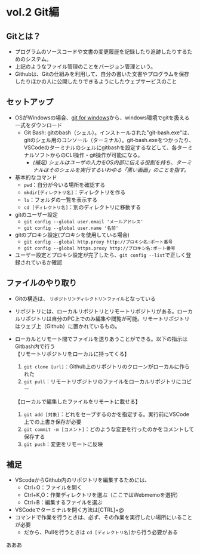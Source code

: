 # vol.2 Git編

## Gitとは？
- プログラムのソースコードや文書の変更履歴を記録したり追跡したりするためのシステム。
- 上記のようなファイル管理のことをバージョン管理という。
- Githubは、Gitの仕組みを利用して、自分の書いた文書やプログラムを保存したりほかの人に公開したりできるようにしたウェブサービスのこと

## セットアップ
- OSがWindowsの場合、[git for windows](https://git-scm.com/)から、windows環境でgitを扱える一式をダウンロード
    - Git Bash: gitのbash（シェル）。インストールされた"git-bash.exe"は、gitのシェル用のコンソール（ターミナル）。git-bash.exeをつかったり、VSCodeのターミナルのシェルにgitbashを設定するなどして、各ターミナルソフトからのCLI操作・git操作が可能になる。
       - *(補足) シェルはユーザの入力をOS内部に伝える役割を持ち、ターミナルはそのシェルを実行するいわゆる「黒い画面」のことを指す。*
- 基本的なコマンド
    - `pwd`：自分が今いる場所を確認する
    - `mkdir[ディレクトリ名]`：ディレクトリを作る
    - `ls`：フォルダの一覧を表示する
    - `cd [ディレクトリ名]`：別のディレクトリに移動する 
- gitのユーザー設定
    - `git config --global user.email 'メールアドレス'`
    - `git config --global user.name '名前'`
- gitのプロキシ設定(プロキシを使用している場合)
    - `git config --global http.proxy http://プロキシ名:ポート番号`
    - `git config --global https.proxy http://プロキシ名:ポート番号`
- ユーザー設定とプロキシ設定が完了したら、`git config --list`で正しく登録されているか確認

## ファイルのやり取り
- Gitの構造は、 `リポジトリ＞ディレクトリ＞ファイル`となっている
- リポジトリには、ローカルリポジトリとリモートリポジトリがある。ローカルリポジトリは自分のPC上でのみ編集や閲覧が可能。リモートリポジトリはウェブ上（Github）に置かれているもの。
- ローカルとリモート間でファイルを送りあうことができる。以下の指示はGitbash内で行う     
    【リモートリポジトリをローカルに持ってくる】
    1. `git clone [url]`：Github上のリポジトリのクローンがローカルに作られた
    1. `git pull`：リモートリポジトリのファイルをローカルリポジトリにコピー

    【ローカルで編集したファイルをリモートに載せる】
    1. `git add [対象]`：どれをセーブするのかを指定する。実行前にVSCode上での上書き保存が必要
    1. `git commit -m [コメント]`：どのような変更を行ったのかをコメントして保存する
    1. `git push`：変更をリモートに反映

## 補足
- VScodeからGithub内のリポジトリを編集するためには、  
    - Ctrl+O：ファイルを開く
    - Ctrl+K,O：作業ディレクトリを選ぶ（ここではWebmemoを選択）
    - Ctrl+B：編集するファイルを選ぶ
- VSCodeでターミナルを開く方法は[CTRL]+@
- コマンドで作業を行うときは、必ず、その作業を実行したい場所にいることが必要
    - だから、Pullを行うときは `cd [ディレクトリ名]`から行う必要がある    
    
あああ
